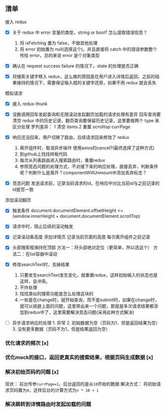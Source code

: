 ## 清单

接入 redux

- [x] 关于 redux 中 error 变量的类型，string or bool? 怎么提取错误信息？
  1. 将 isFetching 置为 false，不做其他处理
  2. 将 error 初始置为 null(选择这个)，并且直接将 catch 中的错误参数整个传给 error，总的来说 error 是个对象类型

- [x] 确认在 request success failure 的情况下，state 的处理是否正确
- [x] 将搜索关键字移入 redux，这么做的原因是在用户进入详情后返回，之前的结果维持的情况下，需要保证输入框的关键字还原，如果不用 redux 就会丢失

模拟请求

- [x] 接入 redux-thunk
- [x] 没数调用回车发起查询和无限滚动发起翻页加载的请求处理有差异
      回车查询要清空 redux 中的历史记录，翻页查询要保留历史记录，这里要做两个 type 来区分处理
      罗列差异：
      1 清空 items
      2 重置 scrolltop currPage

- [x] 响应还没回来，用户切换了路由，后续请求回来修改了 redux
    1. 离开组件时，取消异步操作 使用axios的cancel?(最终选择了这种方式)
    2. 到github上找找样板代码
    3. 每次从列表路由进入搜索路由时，重置redux
    4. 参照竞态问题的处理方式，不对接下来的响应处理，直接丢弃，判断条件呢？判断什么是离开？componentWillUnmount中添加丢弃标志？

- [x] 竞态问题
    发送请求前，记录当前请求的id，在响应中对比当前id与之前记录的id是否一致

添加滚动翻页

- [x] 触发条件
    document.documentElement.offsetHeight <= (window.innerHeight + document.documentElement.scrollTop)

- [x] 请求中时，阻止后续的滚动触发

- [x] 记录滚动条高度
    添加详情页
    记录当前页面的高度 每次离开组件之前记录

- [x] 头部搜索框保持在顶部
    方法一：将头部绝对定位（更简单，所以选这个）
    方法二：在list容器中滚动

- [x] 修改searchText时，去掉结果
    1. 只要发生searchText发生变化，就重置redux，这样初始输入的状态也是这样，会冲突。
    2. 不作处理
    3. 找找类似的搜索功能是怎么处理这块的
    4. 一些是在change时，就开始查询，而不是submit时，如果在change时，就可以规避上面的问题，这里带出来一个问题，那就是多次请求结果都添加到redux中了，这里需要解决竞态问题(采用此种方式解决)

- [ ] 异步请求响应的处理
        1. 异常
        2. 初始数据为空（页码为1，但是返回结果为空）
        3. 没有更多数据（页码不为1，但是结果返回为空）

### 优化请求的频次 [x]

### 优化mock的接口，返回更真实的搜索结果，根据页码生成数据 [x]

### 解决初始页码的问题 [x]
现状：
    前台传参`currPage=1`，后台返回的是从`10`开始的数据
解决方式：
    将初始请求页码置为`0`，这样后台的计算方式为`n * 10 + i`

### 解决跳转到详情路由时发起加载的问题